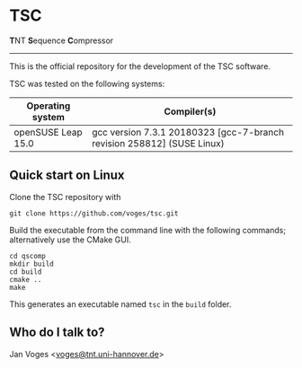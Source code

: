 # TSC

**T**NT **S**equence **C**ompressor

---

This is the official repository for the development of the TSC software.

TSC was tested on the following systems:

| Operating system                                          | Compiler(s)                                                              |
| --------------------------------------------------------- | ------------------------------------------------------------------------ |
| openSUSE Leap 15.0                                        | gcc version 7.3.1 20180323 \[gcc-7-branch revision 258812\] (SUSE Linux) |

## Quick start on Linux

Clone the TSC repository with

    git clone https://github.com/voges/tsc.git

Build the executable from the command line with the following commands; alternatively use the CMake GUI.

    cd qscomp
    mkdir build
    cd build
    cmake ..
    make

This generates an executable named ``tsc`` in the ``build`` folder.

## Who do I talk to?

Jan Voges <[voges@tnt.uni-hannover.de](mailto:voges@tnt.uni-hannover.de)>
